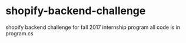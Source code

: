 # shopify-backend-challenge
shopify backend challenge for fall 2017 internship program
all code is in program.cs
